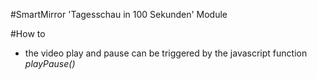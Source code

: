 #SmartMirror 'Tagesschau in 100 Sekunden' Module

#How to
* the video play and pause can be triggered by the javascript function *playPause()*
